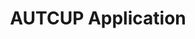 ---
layout: portfolio_detail
order: 7
title:  AUTCUP Application
name: autcup-application
badge-description: Applications for robotic leagues management for AUTCUP 2018 and AUTCUP 2016
filter: filter-web filter-robotics
badge-image: badge.png
category: Web
client:
project-date: Fall 2016, Winter 2018
project-url:
github-repository: abradat/AP-SearchEngine
full-description:
images:
    - 'direct-mapped.png'
    - 'result.png'
    - 'architecture.png'
---